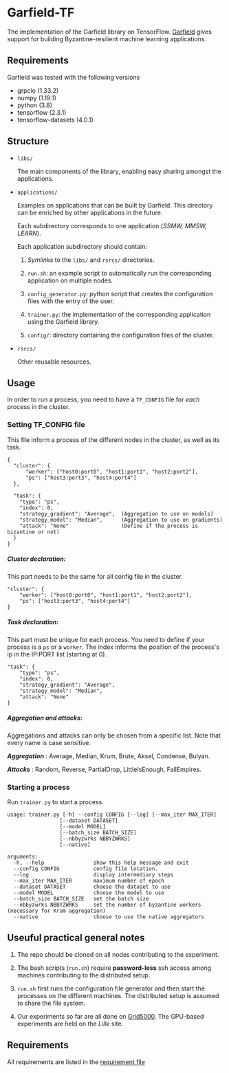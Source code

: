 # Garfield-TF
The implementation of the Garfield library on TensorFlow. [Garfield](https://arxiv.org/abs/2010.05888) gives support for building Byzantine-resilient machine learning applications.


## Requirements
Garfield was tested with the following versions
* grpcio (1.33.2)
* numpy (1.19.1)
* python (3.8)
* tensorflow (2.3.1)
* tensorflow-datasets (4.0.1)

## Structure

* `libs/`

   The main components of the library, enabling easy sharing amongst the applications.

* `applications/`

   Examples on applications that can be built by Garfield. This directory can be enriched by other applications in the future.

   Each subdirectory corresponds to one application (*SSMW, MMSW, LEARN*).

   Each application subdirectory should contain:
   
   1. _Symlinks_ to the `libs/` and `rsrcs/` directories.

   2. `run.sh`: an example script to automatically run the corresponding application on multiple nodes.

   3. `config_generator.py`: python script that creates the configuration files with the entry of the user.

   4. `trainer.py`: the implementation of the corresponding application using the Garfield library.

   5. `config/`: directory containing the configuration files of the cluster.

* `rsrcs/`

   Other reusable resources.



## Usage

In order to run a process, you need to have a `TF_CONFIG` file for _each_ process in the cluster.

### Setting TF_CONFIG file

This file inform a process of the different nodes in the cluster, as well as its task.

```
{
  "cluster": {
      "worker": ["host0:port0", "host1:port1", "host2:port2"],
      "ps": ["host3:port3", "host4:port4"]
  },

  "task": {
    "type": "ps",
    "index": 0,
    "strategy_gradient": "Average",  (Aggregation to use on models)
    "strategy_model": "Median",      (Aggregation to use on gradients)
    "attack": "None"                 (Define if the process is bizantine or not)
  }
}
```

##### Cluster declaration:

This part needs to be the same for all config file in the cluster.

```
"cluster": {
    "worker": ["host0:port0", "host1:port1", "host2:port2"],
    "ps": ["host3:port3", "host4:port4"]
}
```

##### Task declaration:

This part must be unique for each process. You need to define if your process is a `ps` or a `worker`. The index informs the position of the process's ip in the IP:PORT list (starting at 0).
```
"task": {
    "type": "ps",
    "index": 0,
    "strategy_gradient": "Average", 
    "strategy_model": "Median", 
    "attack": "None"    
}
```

##### Aggregation and attacks:

Aggregations and attacks can only be chosen from a specific list. Note that every name is case sensitive.

***Aggregation*** : Average, Median, Krum, Brute, Aksel, Condense, Bulyan.

***Attacks*** : Random, Reverse, PartialDrop, LittleIsEnough, FallEmpires.

### Starting a process

Run `trainer.py` to start a process.

```
usage: trainer.py [-h] --config CONFIG [--log] [--max_iter MAX_ITER]
                 [--dataset DATASET]
                 [--model MODEL]
                 [--batch_size BATCH_SIZE]
                 [--nbbyzwrks NBBYZWRKS]
                 [--native]
                 
arguments:
  -h, --help                show this help message and exit
  --config CONFIG           config file location.
  --log                     display intermediary steps
  --max_iter MAX_ITER       maximum number of epoch
  --dataset DATASET         choose the dataset to use
  --model MODEL             choose the model to use
  --batch_size BATCH_SIZE   set the batch size
  --nbbyzwrks NBBYZWRKS     set the number of byzantine workers (necessary for Krum aggregation)
  --native                  choose to use the native aggregators

```

## Useuful practical general notes
1. The repo should be cloned on all nodes contributing to the experiment.

2. The bash scripts (`run.sh`) require **password-less** ssh access among machines contributing to the distributed setup.

3. `run.sh` first runs the configuration file generator and then start the processes on the different machines. The distributed setup is assumed to share the file system.

4. Our experiments so far are all done on [Grid5000](https://www.grid5000.fr). The GPU-based experiments are held on the *Lille* site.

## Requirements

All requirements are listed in the [requirement file](https://github.com/LPD-EPFL/Garfield_TF/blob/main/requirements.txt)
